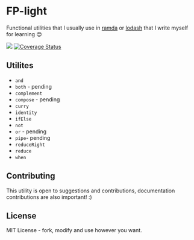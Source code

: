 # FP-light

Functional utilities that I usually use in [ramda](https://ramdajs.com/) or [lodash](https://github.com/lodash/lodash/wiki/FP-Guide) that I write myself for learning :blush:

![](https://github.com/joshuaalpuerto/fp-light/workflows/Node%20CI/badge.svg)
[![Coverage Status](https://coveralls.io/repos/github/joshuaalpuerto/fp-light/badge.svg?branch=master)](https://coveralls.io/github/joshuaalpuerto/fp-light?branch=master)

## Utilites

- `and`
- `both` - pending
- `complement`
- `compose` - pending
- `curry`
- `identity`
- `ifElse`
- `not`
- `or` - pending
- `pipe`- pending
- `reduceRight`
- `reduce`
- `when`

## Contributing

This utility is open to suggestions and contributions, documentation contributions are also important! :)

## License

MIT License - fork, modify and use however you want.
